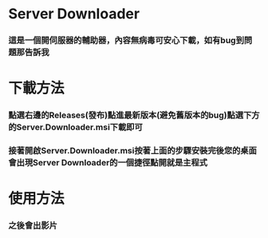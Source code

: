 # Server Downloader
### 這是一個開伺服器的輔助器，內容無病毒可安心下載，如有bug到問題那告訴我
# 下載方法
### 點選右邊的Releases(發布)點進最新版本(避免舊版本的bug)點選下方的Server.Downloader.msi下載即可
### 接著開啟Server.Downloader.msi按著上面的步驟安裝完後您的桌面會出現Server Downloader的一個捷徑點開就是主程式
# 使用方法
### 之後會出影片

